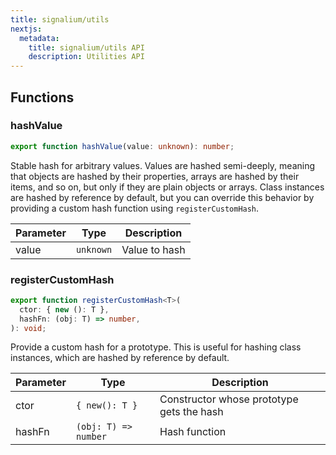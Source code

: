 ```yaml
---
title: signalium/utils
nextjs:
  metadata:
    title: signalium/utils API
    description: Utilities API
---
```


## Functions

### hashValue

```ts
export function hashValue(value: unknown): number;
```

Stable hash for arbitrary values. Values are hashed semi-deeply, meaning that objects are hashed by their properties, arrays are hashed by their items, and so on, but only if they are plain objects or arrays. Class instances are hashed by reference by default, but you can override this behavior by providing a custom hash function using `registerCustomHash`.

| Parameter | Type      | Description   |
| --------- | --------- | ------------- |
| value     | `unknown` | Value to hash |

### registerCustomHash

```ts
export function registerCustomHash<T>(
  ctor: { new (): T },
  hashFn: (obj: T) => number,
): void;
```

Provide a custom hash for a prototype. This is useful for hashing class instances, which are hashed by reference by default.

| Parameter | Type                 | Description                               |
| --------- | -------------------- | ----------------------------------------- |
| ctor      | `{ new(): T }`       | Constructor whose prototype gets the hash |
| hashFn    | `(obj: T) => number` | Hash function                             |
